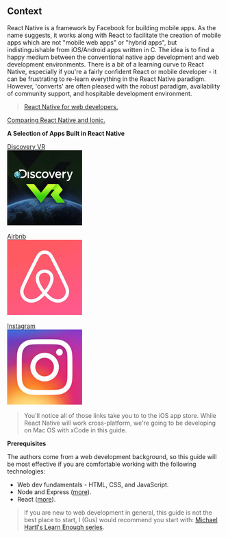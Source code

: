 ## Context

React Native is a framework by Facebook for building mobile apps. As the name suggests, it works along with React to facilitate the creation of mobile apps which are not "mobile web apps" or "hybrid apps", but indistinguishable from iOS/Android apps written in C. The idea is to find a happy medium between the conventional native app development and web development environments. There is a bit of a learning curve to React Native, especially if you're a fairly confident React or mobile developer - it can be frustrating to re-learn everything in the React Native paradigm. However, 'converts' are often pleased with the robust paradigm, availability of community support, and hospitable development environment. 

>[React Native for web developers.](https://hackernoon.com/townske-app-in-react-native-6ad557de7a7c)

[Comparing React Native and Ionic.](https://www.codementor.io/fmcorz/react-native-vs-ionic-du1087rsw)

**A Selection of Apps Built in React Native**

[Discovery VR](https://itunes.apple.com/us/app/discovery-vr/id1030815031?ls=1&mt=8)
<br>
![Discovery VR Icon](./readme-assets/discovery-vr-icon.jpg)

[Airbnb](https://itunes.apple.com/us/app/airbnb/id401626263?mt=8&bev=1472279725_4ITWKWGX6KrmU6pT&utm_medium=web&utm_source=airbnb&_branch_match_id=307510898795870823)
<br>
![Airbnb Icon](./readme-assets/airbnb-icon.jpg)

[Instagram](https://itunes.apple.com/app/instagram/id389801252?mt=8)
<br>
![Instagram Icon](./readme-assets/instagram-icon.jpg)

> You'll notice all of those links take you to to the iOS app store. While React Native will work cross-platform, we're going to be developing on Mac OS with xCode in this guide.

**Prerequisites**

The authors come from a web development background, so this guide will be most effective if you are comfortable working with the following technologies:

* Web dev fundamentals - HTML, CSS, and JavaScript.
* Node and Express ([more](https://zellwk.com/blog/crud-express-mongodb/)).
* React ([more](https://facebook.github.io/react/tutorial/tutorial.html)).

>If you are new to web development in general, this guide is not the best place to start, I (Gus) would recommend you start with: [Michael Hartl's Learn Enough series](https://www.learnenough.com/tutorials). 

